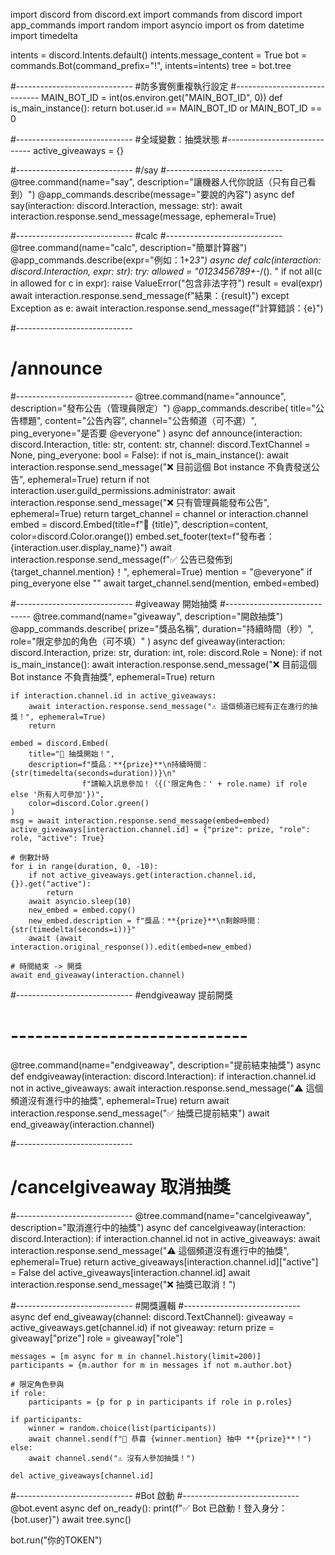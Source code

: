 import discord
from discord.ext import commands
from discord import app_commands
import random
import asyncio
import os
from datetime import timedelta

intents = discord.Intents.default()
intents.message_content = True
bot = commands.Bot(command_prefix="!", intents=intents)
tree = bot.tree

#-----------------------------
#防多實例重複執行設定
#-----------------------------
MAIN_BOT_ID = int(os.environ.get("MAIN_BOT_ID", 0))
def is_main_instance():
    return bot.user.id == MAIN_BOT_ID or MAIN_BOT_ID == 0

#-----------------------------
#全域變數：抽獎狀態
#-----------------------------
active_giveaways = {}

#-----------------------------
#/say
#-----------------------------
@tree.command(name="say", description="讓機器人代你說話（只有自己看到）")
@app_commands.describe(message="要說的內容")
async def say(interaction: discord.Interaction, message: str):
    await interaction.response.send_message(message, ephemeral=True)

#-----------------------------
#calc
#-----------------------------
@tree.command(name="calc", description="簡單計算器")
@app_commands.describe(expr="例如：1+2*3")
async def calc(interaction: discord.Interaction, expr: str):
    try:
        allowed = "0123456789+-*/(). "
        if not all(c in allowed for c in expr):
            raise ValueError("包含非法字符")
        result = eval(expr)
        await interaction.response.send_message(f"結果：{result}")
    except Exception as e:
        await interaction.response.send_message(f"計算錯誤：{e}")

#-----------------------------
# /announce
#-----------------------------
@tree.command(name="announce", description="發布公告（管理員限定）")
@app_commands.describe(
    title="公告標題",
    content="公告內容",
    channel="公告頻道（可不選）",
    ping_everyone="是否要 @everyone"
)
async def announce(interaction: discord.Interaction, title: str, content: str, channel: discord.TextChannel = None, ping_everyone: bool = False):
    if not is_main_instance():
        await interaction.response.send_message("❌ 目前這個 Bot instance 不負責發送公告", ephemeral=True)
        return
    if not interaction.user.guild_permissions.administrator:
        await interaction.response.send_message("❌ 只有管理員能發布公告", ephemeral=True)
        return
    target_channel = channel or interaction.channel
    embed = discord.Embed(title=f"📢 {title}", description=content, color=discord.Color.orange())
    embed.set_footer(text=f"發布者：{interaction.user.display_name}")
    await interaction.response.send_message(f"✅ 公告已發佈到 {target_channel.mention}！", ephemeral=True)
    mention = "@everyone" if ping_everyone else ""
    await target_channel.send(mention, embed=embed)

#-----------------------------
#giveaway 開始抽獎
#-----------------------------
@tree.command(name="giveaway", description="開啟抽獎")
@app_commands.describe(
    prize="獎品名稱",
    duration="持續時間（秒）",
    role="限定參加的角色（可不填）"
)
async def giveaway(interaction: discord.Interaction, prize: str, duration: int, role: discord.Role = None):
    if not is_main_instance():
        await interaction.response.send_message("❌ 目前這個 Bot instance 不負責抽獎", ephemeral=True)
        return
    
    if interaction.channel.id in active_giveaways:
        await interaction.response.send_message("⚠️ 這個頻道已經有正在進行的抽獎！", ephemeral=True)
        return

    embed = discord.Embed(
        title="🎉 抽獎開始！",
        description=f"獎品：**{prize}**\n持續時間：{str(timedelta(seconds=duration))}\n"
                    f"請輸入訊息參加！（{('限定角色：' + role.name) if role else '所有人可參加'})",
        color=discord.Color.green()
    )
    msg = await interaction.response.send_message(embed=embed)
    active_giveaways[interaction.channel.id] = {"prize": prize, "role": role, "active": True}

    # 倒數計時
    for i in range(duration, 0, -10):
        if not active_giveaways.get(interaction.channel.id, {}).get("active"):
            return
        await asyncio.sleep(10)
        new_embed = embed.copy()
        new_embed.description = f"獎品：**{prize}**\n剩餘時間：{str(timedelta(seconds=i))}"
        await (await interaction.original_response()).edit(embed=new_embed)

    # 時間結束 -> 開獎
    await end_giveaway(interaction.channel)

#-----------------------------
#endgiveaway 提前開獎
# -----------------------------
@tree.command(name="endgiveaway", description="提前結束抽獎")
async def endgiveaway(interaction: discord.Interaction):
    if interaction.channel.id not in active_giveaways:
        await interaction.response.send_message("⚠️ 這個頻道沒有進行中的抽獎", ephemeral=True)
        return
    await interaction.response.send_message("✅ 抽獎已提前結束")
    await end_giveaway(interaction.channel)

#-----------------------------
# /cancelgiveaway 取消抽獎
#-----------------------------
@tree.command(name="cancelgiveaway", description="取消進行中的抽獎")
async def cancelgiveaway(interaction: discord.Interaction):
    if interaction.channel.id not in active_giveaways:
        await interaction.response.send_message("⚠️ 這個頻道沒有進行中的抽獎", ephemeral=True)
        return
    active_giveaways[interaction.channel.id]["active"] = False
    del active_giveaways[interaction.channel.id]
    await interaction.response.send_message("❌ 抽獎已取消！")

#-----------------------------
#開獎邏輯
#-----------------------------
async def end_giveaway(channel: discord.TextChannel):
    giveaway = active_giveaways.get(channel.id)
    if not giveaway:
        return
    prize = giveaway["prize"]
    role = giveaway["role"]

    messages = [m async for m in channel.history(limit=200)]
    participants = {m.author for m in messages if not m.author.bot}

    # 限定角色參與
    if role:
        participants = {p for p in participants if role in p.roles}

    if participants:
        winner = random.choice(list(participants))
        await channel.send(f"🎊 恭喜 {winner.mention} 抽中 **{prize}**！")
    else:
        await channel.send("⚠️ 沒有人參加抽獎！")

    del active_giveaways[channel.id]

#-----------------------------
#Bot 啟動
#-----------------------------
@bot.event
async def on_ready():
    print(f"✅ Bot 已啟動！登入身分：{bot.user}")
    await tree.sync()

bot.run("你的TOKEN") 